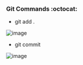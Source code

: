 ### Git Commands :octocat:

- git add .
<!-- Add your screenshot -->
![image](https://user-images.githubusercontent.com/81305824/143731388-86238334-9566-4b59-ad45-fe4b76b5cff5.png)

- git commit 
<!-- Add your screenshot -->
![image](https://user-images.githubusercontent.com/81305824/143731396-7afc477e-e0f7-489d-b1bc-10e1bce167ad.png)


<!-- Copy the above lines to add another command -->
